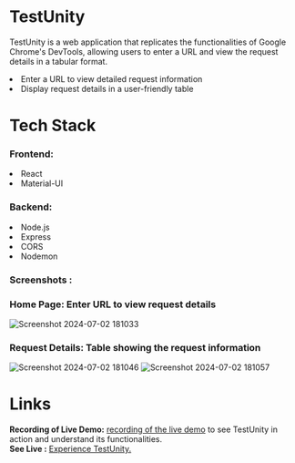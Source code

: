 # TestUnity
TestUnity is a web application that replicates the functionalities of Google Chrome's DevTools, allowing users to enter a URL and view the request details in a tabular format.


<li>Enter a URL to view detailed request information
<li> Display request details in a user-friendly table

# Tech Stack
### Frontend:

<li> React
<li> Material-UI

### Backend:

<li> Node.js
<li> Express
<li> CORS
<li> Nodemon

### Screenshots :

### Home Page: Enter URL to view request details
  
![Screenshot 2024-07-02 181033](https://github.com/AbhishekRaskar/TestUnity/assets/112754426/7f87c135-1370-43a2-a11a-453223bb9d9e)


### Request Details: Table showing the request information
  
![Screenshot 2024-07-02 181046](https://github.com/AbhishekRaskar/TestUnity/assets/112754426/8500339e-f3b1-45d9-86e2-15fb90302990)
![Screenshot 2024-07-02 181057](https://github.com/AbhishekRaskar/TestUnity/assets/112754426/56a7a721-41d9-4ca1-aa2d-56839cb8b8e7)


# Links
**Recording of Live Demo:** [recording of the live demo](https://drive.google.com/file/d/1cIsvb8pPXj-1AXqGpinxICV6Y0ivQi-4/view?usp=sharing) to see TestUnity in action and understand its functionalities.
<br />
**See Live :** [Experience TestUnity.](https://testunity-omega.vercel.app/)
